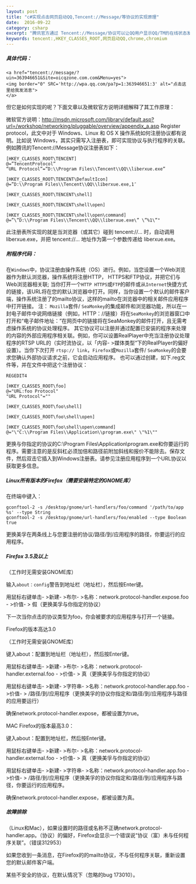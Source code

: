 ```yaml
---
layout: post
title: "c#实现点击网页启动QQ,Tencent://Message/等协议的实现原理"
date:  2016-09-22
category: csharp
excerpt: "腾讯官方通过 Tencent://Message/协议可以让QQ用户显示QQ/TM的在线状态发布在互联网上；并且点击 ，不用加好友也可以聊天："
keywords: tencent:,HKEY_CLASSES_ROOT,网页启动QQ,chrome,chromium
---
```


##### 具体代码：

 ```
 <a href="tencent://message/?uin=363946651&Site=oicqzone.com.com&Menu=yes"> 
<img border="0" SRC='http://wpa.qq.com/pa?p=1:363946651:3' alt="点击这里给我发消息"> 
</a> 
 ```

 但它是如何实现的呢？下面文章以及微软官方说明详细解释了其工作原理：
 
微软官方说明：http://msdn.microsoft.com/library/default.asp?url=/workshop/networking/pluggable/overview/appendix_a.asp
Register protocol，此文中对于 Windows、Linux 和 OS X 操作系统如何注册协议都有说明。比如说 Windows，其实只需写入注册表，即可实现协议与执行程序的关联。例如腾讯的Tencent://Message协议注册表如下：

```
[HKEY_CLASSES_ROOT\TENCENT] 
@=”TencentProtocol” 
“URL Protocol”=”D:\\Program Files\\Tencent\\QQ\\liberxue.exe” 
 
[HKEY_CLASSES_ROOT\TENCENT\DefaultIcon] 
@=”D:\\Program Files\\Tencent\\QQ\\liberxue.exe,1″ 
 
[HKEY_CLASSES_ROOT\TENCENT\shell] 
 
[HKEY_CLASSES_ROOT\TENCENT\shell\open] 
 
[HKEY_CLASSES_ROOT\TENCENT\shell\open\command] 
@=”\”D:\\Program Files\\Tencent\\QQ\\liberxue.exe\” \”%1\”" 

```

此注册表所实现的就是当浏览器（或其它）碰到 tencent://… 时，自动调用 liberxue.exe，并把 tencent://… 地址作为第一个参数传递给 liberxue.exe。
 
##### 附程序代码： 
 
在``Windows``中，协议注册由操作系统（OS）进行。例如，当您设置一个Web浏览器作为默认浏览器，操作系统将注册HTTP， HTTPS和FTP协议，并把它们与Web浏览器相关联; 当你打开一个``HTTP HTTPS``或``FTP``的邮件或从``Internet``快捷方式的链接，该URL将在您的默认浏览器中打开。同样，当你设置一个默认的邮件客户端，操作系统注册了的mailto协议，这样的mailto在浏览器中的相关邮件应用程序中打开链接。
注： ``Mozilla``套件/ ``SeaMonkey``的集成邮件和浏览器功能，所以在一封电子邮件中说网络链接（例如，HTTP：//链接）将在``SeaMonkey``的浏览器窗口中打开和“电子邮件地址：”在网页中的链接将在SeaMonkey的邮件打开，且无需考虑操作系统的协议处理程序。
其它协议可以注册并通过配置已安装的程序来处理的内容的外部应用程序相关联。例如，你可以设置RealPlayer中充当注册协议处理程序的RTSP URL的（实时流协议，以「内容- >媒体类型“下的RealPlayer的偏好设置）。当你下次打开 ``rtsp:// link``，``Firefox``或``Mozilla``套件/ ``SeaMonkey``的会要求您确认外部协议请求之前，它会启动应用程序。
也可以通过创建，如下.reg文件等，并在文件中把这个注册协议：

```
REGEDIT4 
 
[HKEY_CLASSES_ROOT\foo] 
@="URL:foo Protocol" 
"URL Protocol"="" 
 
[HKEY_CLASSES_ROOT\foo\shell] 
 
[HKEY_CLASSES_ROOT\foo\shell\open] 
 
[HKEY_CLASSES_ROOT\foo\shell\open\command] 
@="\"C:\\Program Files\\Application\\program.exe\" \"%1\""  

```

更换与你指定的协议的C:\\Program Files\\Application\\program.exe和你要运行的程序。需要注意的是反斜杠必须加倍和路径前附加斜线和报价不能除去。保存文件，然后双击它插入到Windows注册表。请参见注册应用程序到一个URL协议以获取更多信息。
 
##### Linux所有版本的Firefox（需要安装特定的GNOME库）
在终端中键入：

```
gconftool-2 -s /desktop/gnome/url-handlers/foo/command '/path/to/app %s' --type String 
gconftool-2 -s /desktop/gnome/url-handlers/foo/enabled --type Boolean true 

```

更换美孚在两条线上与您要注册的协议/路径/到/应用程序的路径，你要运行的应用程序。

 

##### Firefox 3.5及以上

（工作时无需安装GNOME库）

输入``about：config``警告到地址栏（地址栏），然后按Enter键。

用鼠标右键单击- >新建- >布尔- >名称：network.protocol-handler.expose.foo - >价值- > 假（更换美孚与你指定的协议）

下一次当你点击的协议类型为foo，你会被要求的应用程序与打开一个链接。

 

Firefox的版本高达3.0

（工作时无需安装GNOME库）

键入about：配置到地址栏（地址栏），然后按Enter键。

用鼠标右键单击- >新建- >布尔- >名称：network.protocol-handler.external.foo - >价值- > 真（更换美孚与你指定的协议）

用鼠标右键单击- >新建- >字符串- >名称：network.protocol-handler.app.foo - >价值- > /路径/到/应用程序（更换美孚的协议你指定和/路径/到/应用程序与路径的应用要运行）

确保network.protocol-handler.expose，都被设置为true。

MAC  Firefox的版本最高3.0：

键入about：配置到地址栏，然后按Enter键。

用鼠标右键单击- >新建- >布尔- >名称：network.protocol-handler.external.foo - >价值- > 真（更换美孚与你指定的协议）

用鼠标右键单击- >新建- >字符串- >名称：network.protocol-handler.app.foo - >价值- > /路径/到/应用程序（更换美孚的协议你指定和/路径/到/应用程序与路径，你要运行的应用程序。

确保network.protocol-handler.expose，都被设置为真。

 

##### 故障排除

 

（Linux和Mac），如果设置时的路径或名称不正确network.protocol-handler.app。（协议）的偏好，Firefox会显示一个错误说“协议（富）未与任何程序关联”。（错误312953）

如果您收到一条消息，在Firefox的的mailto协议，不与任何程序关联，重新设置您的默认邮件客户端。

某些不安全的协议，在默认情况下（忽略的bug 173010）。

 